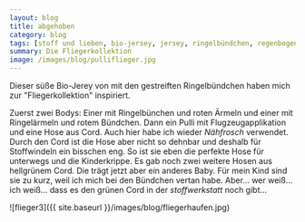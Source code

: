 ```yaml
---
layout: blog
title: abgehoben
category: blog
tags: [stoff und lieben, bio-jersey, jersey, ringelbündchen, regenbogenbody, schnabelina, nähfrosch, hose, cord, stoffwindel, raglanpulli, applikations]  
summary: Die Fliegerkollektion
image: /images/blog/pulliflieger.jpg
---
```

Dieser süße Bio-Jerey von mit den gestreiften Ringelbündchen haben mich zur "Fliegerkollektion" inspiriert.

Zuerst zwei Bodys: Einer mit Ringelbünchen und roten Ärmeln und einer mit Ringelärmeln und rotem Bündchen.
Dann ein Pulli mit Flugzeugapplikation und eine Hose aus Cord. Auch hier habe ich wieder *Nähfrosch* verwendet. Durch den Cord ist die Hose aber nicht so dehnbar und deshalb für Stoffwindeln ein bisschen eng. So ist sie eben die perfekte Hose für unterwegs und die Kinderkrippe. 
Es gab noch zwei weitere Hosen aus hellgrünem Cord. Die trägt jetzt aber ein anderes Baby. Für mein Kind sind sie zu kurz, weil ich mich bei den Bündchen vertan habe. Aber... wer weiß... ich weiß... dass es den grünen Cord in der *stoffwerkstatt* noch gibt...

![flieger3]({{ site.baseurl }}/images/blog/fliegerhaufen.jpg)

